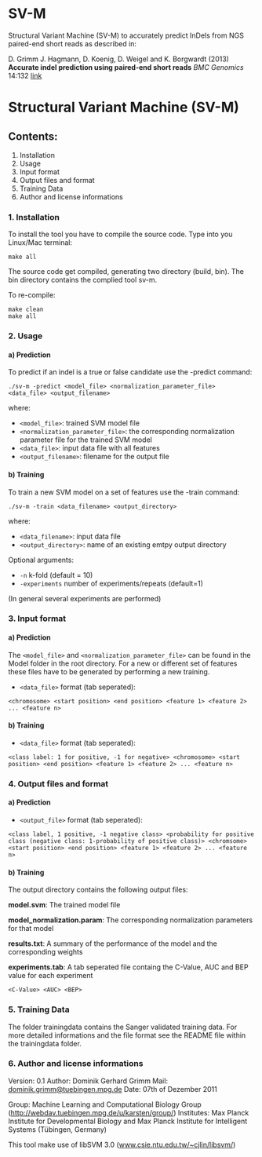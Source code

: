 # SV-M

Structural Variant Machine (SV-M) to accurately predict InDels from NGS paired-end short reads as described in:

D. Grimm J. Hagmann, D. Koenig, D. Weigel and K. Borgwardt (2013) **Accurate indel prediction using paired-end short reads** _BMC Genomics_ 14:132 [link](http://bmcgenomics.biomedcentral.com/articles/10.1186/1471-2164-14-132)

# Structural Variant Machine (SV-M)

## Contents:
1. Installation
2. Usage
3. Input format
4. Output files and format
5. Training Data
6. Author and license informations


### 1. Installation

To install the tool you have to compile the source code. 
Type into you Linux/Mac terminal:
 
```
make all
```


The source code get compiled, generating two directory (build, bin).
The bin directory contains the complied tool sv-m.

To re-compile:

```
make clean
make all
```


### 2. Usage

#### a) Prediction

To predict if an indel is a true or false candidate use the -predict command:

```
./sv-m -predict <model_file> <normalization_parameter_file> <data_file> <output_filename>
```

where:

* `<model_file>`: trained SVM model file
* `<normalization_parameter_file>`: the corresponding normalization parameter file for the trained SVM model
* `<data_file>`: input data file with all features
* `<output_filename>`: filename for the output file

#### b) Training


To train a new SVM model on a set of features use the -train command:

```
./sv-m -train <data_filename> <output_directory>
```

where:
* `<data_filename>`: input data file
* `<output_directory>`: name of an existing emtpy output directory

Optional arguments:  
* `-n` k-fold (default = 10)
* `-experiments` number of experiments/repeats (default=1)

(In general several experiments are performed)

### 3. Input format

#### a) Prediction

The `<model_file>` and `<normalization_parameter_file>` can be found in the Model folder in the root directory. For a new or different set of features these files have to be generated by performing a new training.

* `<data_file>` format (tab seperated):
```
<chromosome> <start position> <end position> <feature 1> <feature 2> ... <feature n>
```


#### b) Training

* `<data_file>` format (tab seperated):
```
<class label: 1 for positive, -1 for negative> <chromosome> <start position> <end position> <feature 1> <feature 2> ... <feature n>
```

### 4. Output files and format

#### a) Prediction

* `<output_file>` format (tab seperated):
```
<class label, 1 positive, -1 negative class> <probability for positive class (negative class: 1-probability of positive class)> <chromsome> <start position> <end position> <feature 1> <feature 2> ... <feature n>
```

#### b) Training

The output directory contains the following output files:

**model.svm**: The trained model file

**model\_normalization.param**: The corresponding normalization parameters for that model

**results.txt**: A summary of the performance of the model and the corresponding weights

**experiments.tab**: A tab seperated file containg the C-Value, AUC and BEP value for each experiment

 ```
 <C-Value> <AUC> <BEP>
 ```

### 5. Training Data

The folder trainingdata contains the Sanger validated training data. For more detailed informations
and the file format see the README file within the trainingdata folder.

### 6. Author and license informations

Version:	0.1
Author:		Dominik Gerhard Grimm
Mail:		dominik.grimm@tuebingen.mpg.de
Date:		07th of Dezember 2011

Group:		Machine Learning and Computational Biology Group (http://webdav.tuebingen.mpg.de/u/karsten/group/)
Institutes:	Max Planck Institute for Developmental Biology and Max Planck Institute for Intelligent Systems (Tübingen, Germany)

This tool make use of libSVM 3.0 (www.csie.ntu.edu.tw/~cjlin/libsvm/)
